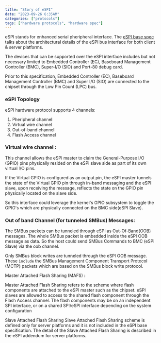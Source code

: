 ```yaml
---
title: "Story of eSPI"
date: "2023-09-26 6:35AM"
categories: ["protocols"]
tags: ["hardware protocols", "hardware spec"]
---
```


eSPI stands for enhanced serial pheripheral interface. The [eSPI base spec](https://www.intel.com/content/dam/support/us/en/documents/software/chipset-software/327432-004_espi_base_specification_rev1.0_cb.pdf) talks about the architectural
details of the eSPI bus interface for both client & server platforms.

The devices that can be supported over the eSPI interface includes but not
necessary limited to Embedded Controller (EC), Baseboard Management Controller (BMC),
Super-I/O (SIO) and Port-80 debug card.

Prior to this specification, Embedded Controller (EC), Baseboard Management
Controller (BMC) and Super I/O (SIO) are connected to the chipset through the Low
Pin Count (LPC) bus.

### eSPI Topology

eSPI hardware protocol supports 4 channels:

1. Pheripheral channel  
2. Virtual wire channel
3. Out-of-band channel
4. Flash Access channel



### Virtual wire channel :

This channel allows the eSPI master to claim the General-Purpose I/O (GPIO) pins
physically resided on the eSPI slave side as part of its own virtual I/O pins.

If the Virtual GPIO is configured as an output pin, the eSPI master tunnels the
state of the Virtual GPIO pin through in-band messaging and the eSPI slave, upon
receiving the message, reflects the state on the GPIO pin physically located on
the slave side.

So this interface could leverage the kernel's GPIO subsystem to toggle the GPIO's
which are physically connected on the BMC side(eSPI Slave).

### Out of band Channel (for tunneled SMBus) Messages:

The SMBus packets can be tunneled through eSPI as Out-Of-Band(OOB) messages. The
whole SMBus packet is embedded inside the eSPI OOB message as data. So the host
could send SMBus Commands to BMC (eSPI Slave) via the oob channel.

Only SMBus block writes are tunneled through the eSPI OOB message. These `include`
the SMBus Management Component Transport Protocol (MCTP) packets which are
based on the SMBus block write protocol.




Master Attached Flash Sharing (MAFS) :

Master Attached Flash Sharing refers to the scheme where flash components are
attached to the eSPI master such as the chipset. eSPI slaves are allowed to access to
the shared flash component through the Flash Access channel. The flash components
may be on an independent SPI interface, or on a shared SPI/eSPI interface depending
on the system configuration


Slave Attached Flash Sharing
Slave Attached Flash Sharing scheme is defined only for server platforms and it is not
included in the eSPI base specification.
The detail of the Slave Attached Flash Sharing is described in the eSPI addendum for
server platforms.

